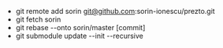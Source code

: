 * git remote add sorin git@github.com:sorin-ionescu/prezto.git
* git fetch sorin
* git rebase --onto sorin/master [commit]
* git submodule update --init --recursive
